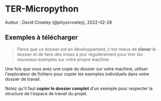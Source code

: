 # TER-Micropython

Auteur : David Crowley (@physcrowley), 2022-02-28

## Exemples à télécharger

>Parce que ce dossier est en développement, c'est mieux de **cloner** le dossier et de faire des mises à jour régulièrement pour tirer les nouveaux exemples sur votre propre machine.

Une fois que vous avez une copie du dossier sur votre machine, utiliser l'explorateur de fichiers pour copier les exemples individuels dans votre dossier de travail.

Notez qu'il faut **copier le dossier complet** d'un exemple pour respecter la structure de l'espace de travail du projet.
